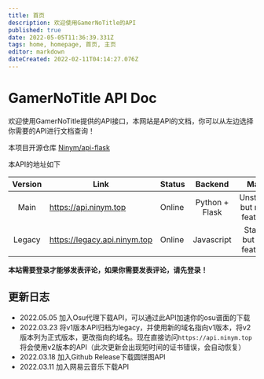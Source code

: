 ```yaml
---
title: 首页
description: 欢迎使用GamerNoTitle的API
published: true
date: 2022-05-05T11:36:39.331Z
tags: home, homepage, 首页, 主页
editor: markdown
dateCreated: 2022-02-11T04:14:27.076Z
---
```


# GamerNoTitle API Doc
欢迎使用GamerNoTitle提供的API接口，本网站是API的文档，你可以从左边选择你需要的API进行文档查询！

本项目开源仓库 [Ninym/api-flask](https://github.com/Ninym/api-flask)

本API的地址如下

| Version | Link | Status | Backend | Mark |
|:--:|---|---|:--:|:--:|
| Main | https://api.ninym.top | Online | Python + Flask | Unstable, but more features |
| Legacy | https://legacy.api.ninym.top | Online | Javascript | Stable, but less features |


**本站需要登录才能够发表评论，如果你需要发表评论，请先登录！**

## 更新日志

- 2022.05.05 加入Osu代理下载API，可以通过此API加速你的osu谱面的下载
- 2022.03.23 将v1版本API归档为legacy，并使用新的域名指向v1版本，将v2版本列为正式版本，更改指向的域名。现在直接访问`https://api.ninym.top`将会使用v2版本的API（此次更新会出现短时间的证书错误，会自动恢复）
- 2022.03.18 加入Github Release下载圆饼图API
- 2022.03.11 加入网易云音乐下载API